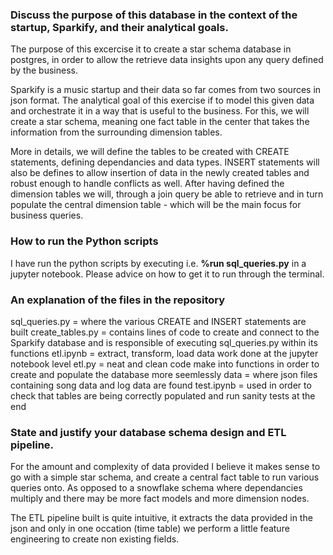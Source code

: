 ### Discuss the purpose of this database in the context of the startup, Sparkify, and their analytical goals.
The purpose of this excercise it to create a star schema database in postgres, in order to allow the retrieve data insights upon any query defined by the business.

Sparkify is a music startup and their data so far comes from two sources in json format.
The analytical goal of this exercise if to model this given data and orchestrate it in a way that is useful to the business. For this, we will create a star schema, meaning one fact table in the center that takes the information from the surrounding dimension tables.

More in details, we will define the tables to be created with CREATE statements, defining dependancies and data types. INSERT statements will also be defines to allow insertion of data in the newly created tables and robust enough to handle conflicts as well. After having defined the dimension tables we will, through a join query be able to retrieve and in turn populate the central dimension table - which will be the main focus for business queries.

### How to run the Python scripts
I have run the python scripts by executing i.e. **%run sql_queries.py** in a jupyter notebook. Please advice on how to get it to run through the terminal. 

### An explanation of the files in the repository
sql_queries.py = where the various CREATE and INSERT statements are built
create_tables.py = contains lines of code to create and connect to the Sparkify database and is responsible of executing sql_queries.py within its functions
etl.ipynb = extract, transform, load data work done at the jupyter notebook level
etl.py = neat and clean code make into functions in order to create and populate the database more seemlessly
data = where json files containing song data and log data are found
test.ipynb = used in order to check that tables are being correctly populated and run sanity tests at the end

### State and justify your database schema design and ETL pipeline.
For the amount and complexity of data provided I believe it makes sense to go with a simple star schema, and create a central fact table to run various queries onto. As opposed to a snowflake schema where dependancies multiply and there may be more fact models and more dimension nodes.

The ETL pipeline built is quite intuitive, it extracts the data provided in the json and only in one occation (time table) we perform a little feature engineering to create non existing fields. 

